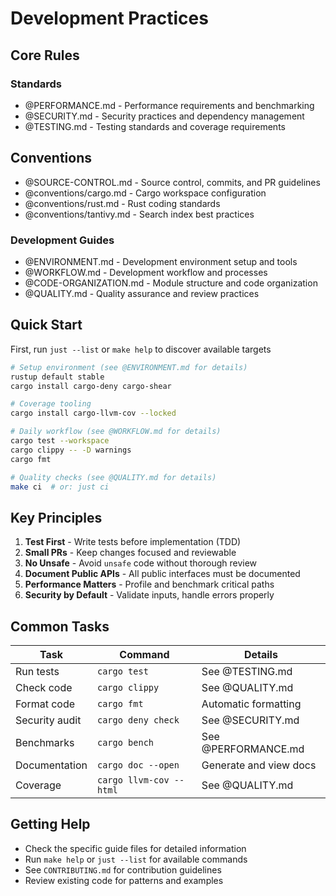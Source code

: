 # Development Practices

## Core Rules

### Standards

- @PERFORMANCE.md - Performance requirements and benchmarking
- @SECURITY.md - Security practices and dependency management
- @TESTING.md - Testing standards and coverage requirements

## Conventions

- @SOURCE-CONTROL.md - Source control, commits, and PR guidelines
- @conventions/cargo.md - Cargo workspace configuration
- @conventions/rust.md - Rust coding standards
- @conventions/tantivy.md - Search index best practices

### Development Guides

- @ENVIRONMENT.md - Development environment setup and tools
- @WORKFLOW.md - Development workflow and processes
- @CODE-ORGANIZATION.md - Module structure and code organization
- @QUALITY.md - Quality assurance and review practices

## Quick Start

First, run `just --list` or `make help` to discover available targets

```bash
# Setup environment (see @ENVIRONMENT.md for details)
rustup default stable
cargo install cargo-deny cargo-shear

# Coverage tooling
cargo install cargo-llvm-cov --locked

# Daily workflow (see @WORKFLOW.md for details)
cargo test --workspace
cargo clippy -- -D warnings
cargo fmt

# Quality checks (see @QUALITY.md for details)
make ci  # or: just ci
```

## Key Principles

1. **Test First** - Write tests before implementation (TDD)
2. **Small PRs** - Keep changes focused and reviewable
3. **No Unsafe** - Avoid `unsafe` code without thorough review
4. **Document Public APIs** - All public interfaces must be documented
5. **Performance Matters** - Profile and benchmark critical paths
6. **Security by Default** - Validate inputs, handle errors properly

## Common Tasks

| Task | Command | Details |
|------|---------|---------|
| Run tests | `cargo test` | See @TESTING.md |
| Check code | `cargo clippy` | See @QUALITY.md |
| Format code | `cargo fmt` | Automatic formatting |
| Security audit | `cargo deny check` | See @SECURITY.md |
| Benchmarks | `cargo bench` | See @PERFORMANCE.md |
| Documentation | `cargo doc --open` | Generate and view docs |
| Coverage | `cargo llvm-cov --html` | See @QUALITY.md |

## Getting Help

- Check the specific guide files for detailed information
- Run `make help` or `just --list` for available commands
- See `CONTRIBUTING.md` for contribution guidelines
- Review existing code for patterns and examples
